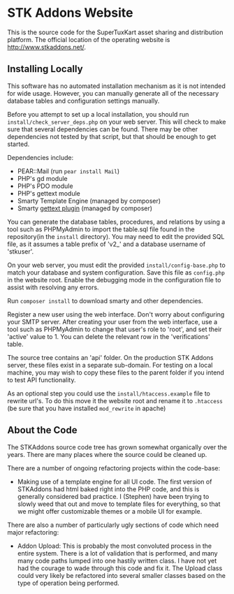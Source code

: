 STK Addons Website
==================

This is the source code for the SuperTuxKart asset sharing and distribution
platform. The official location of the operating website is http://www.stkaddons.net/.

Installing Locally
------------------

This software has no automated installation mechanism as it is not intended for wide
usage. However, you can manually generate all of the necessary database tables and
configuration settings manually.

Before you attempt to set up a local installation, you should run `install/check_server_deps.php`
on your web server. This will check to make sure that several dependencies can be found.
There may be other dependencies not tested by that script, but that should be enough to
get started.

Dependencies include:
* PEAR::Mail (run `pear install Mail`)
* PHP's gd module
* PHP's PDO module
* PHP's gettext module
* Smarty Template Engine (managed by composer)
* Smarty [gettext plugin](https://github.com/smarty-gettext/smarty-gettext) (managed by composer)

You can generate the database tables, procedures, and relations by using a tool such as
PHPMyAdmin to import the table.sql file found in the repository(in the `install` directory).
You may need to edit the provided SQL file, as it assumes a table prefix of 'v2_' and a
database username of 'stkuser'.

On your web server, you must edit the provided `install/config-base.php` to match your database
and system configuration. Save this file as `config.php` in the website root. Enable the debugging mode in
the configuration file to assist with resolving any errors.

Run `composer install` to download smarty and other dependencies.

Register a new user using the web interface. Don't worry about configuring your SMTP
server. After creating your user from the web interface, use a tool such as PHPMyAdmin
to change that user's role to 'root', and set their 'active' value to 1. You can delete
the relevant row in the 'verifications' table.

The source tree contains an 'api' folder. On the production STK Addons server,
these files exist in a separate sub-domain. For testing on a local machine, you
may wish to copy these files to the parent folder if you intend to test API
functionality.

As an optional step you could use the `install/htaccess.example` file to rewrite url's. To do this
move it the website root and rename it to `.htaccess` (be sure that you have installed `mod_rewrite` in apache)

About the Code
--------------

The STKAddons source code tree has grown somewhat organically over the years. There
are many places where the source could be cleaned up.

There are a number of ongoing refactoring projects within the code-base:
* Making use of a template engine for all UI code. The first version of STKAddons had
  html baked right into the PHP code, and this is generally considered bad practice.
  I (Stephen) have been trying to slowly weed that out and move to template files for
  everything, so that we might offer customizable themes or a mobile UI for example.

There are also a number of particularly ugly sections of code which need major
refactoring:
* Addon Upload: This is probably the most convoluted process in the entire system.
  There is a lot of validation that is performed, and many many code paths lumped
  into one hastily written class. I have not yet had the courage to wade through
  this code and fix it. The Upload class could very likely be refactored into several
  smaller classes based on the type of operation being performed.
